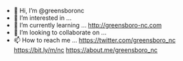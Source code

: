 - 👋 Hi, I’m @greensboronc
- 👀 I’m interested in ...
- 🌱 I’m currently learning ... http://greensboro-nc.com
- 💞️ I’m looking to collaborate on ...
- 📫 How to reach me ... https://twitter.com/greensboro_nc
https://bit.ly/m/nc
https://about.me/greensboro_nc

<!---
greensboronc/greensboronc is a ✨ special ✨ repository because its `README.md` (this file) appears on your GitHub profile.
You can click the Preview link to take a look at your changes.
--->
